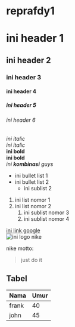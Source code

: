 # reprafdy1
# ini header 1
## ini header 2
### ini header 3
#### ini header 4
##### ini header 5
###### ini header 6

_ini italic_  
*ini italic*  
__ini bold__  
**ini bold**   
_ini **kombinasi** guys_  

- ini bullet list 1  
- ini bullet list 2  
  - ini sublist 2  

1. ini list nomor 1  
1. ini list nomor 2  
   1. ini sublist nomor 3  
   1. ini sublist nomor 4  
  
[ini link google](https://google.com/)  
![ini logo nike](https://encrypted-tbn0.gstatic.com/images?q=tbn%3AANd9GcQbYDi6mcWihWBH9B7_fmhzPUDLk8JQmuzHQg&usqp=CAU)  

nike motto:
>just do it

## Tabel

Nama   | Umur   |
-------|--------|
frank  | 40     |
john   | 45     |

